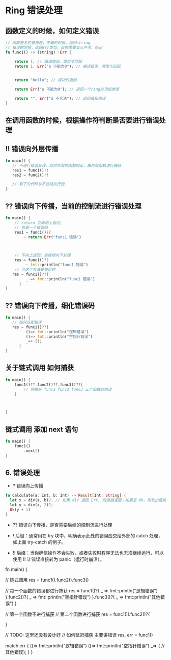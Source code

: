 # Ring 错误处理


## 函数定义的时候，如何定义错误

```rust
// 函数签名的意思是，正确的时候，返回string
// 错误的时候，返回Err类型，目前需要显示声明、标记
fn func1() -> (string) !Err {

    return 1; // 编译错误，类型不匹配
    return 1, Err("a 不能为0"); // 编译错误，类型不匹配
    

    return "hello"; // 成功时返回

    return Err("a 不能为0"); // 返回一个ring的顶级类型

    return "", Err("a 不合法"); // 返回值和错误
}
```


## 在调用函数的时候，根据操作符判断是否要进行错误处理


## !! 错误向外层传播

```rust
fn main() {
   // 不进行错误处理、向对外层的函数抛出，由外层函数进行捕获
   res1 = func1()!! 
   res2 = func2()!!

   // 剩下的代码块不会被执行到
}
```

## ?? 错误向下传播，当前的控制流进行错误处理


```rust
fn main() {
    // return 立即向上返回, 
    // 包装一下错误码
    res1 = func1()??
        ~ return Err("func1 错误") 
    


    // 不向上返回，会继续向下处理
    res = func1()?? 
         ~ fmt::println("func1 错误") 
    // 与这个写法是等价的
   res = func1()??{
         _ => fmt::println("func1 错误")
      }
}
```


## ?? 错误向下传播，细化错误码
```rust
fn main() {
   // 如何匹配错误
   res = func1()??{
         ()=> fmt::println("逻辑错误")
         ()=> fmt::println("空指针错误")
         _=> {};
      }
}
```


## 关于链式调用 如何捕获

```rust
fn main() {
    func1()??.func2()??.func3()??{
        // 将捕获 func1 func2 func3 三个函数的错误
    }



}
```


## 链式调用 添加 next 语句
```rust
fn main() {
    func1()
        .next()
}
```





## 6. 错误处理


- ? 错误向上传播

```rust
fn calculate(a: Int, b: Int) -> Result[Int, String] {
  let x = div(a, b)?; // 如果 div 返回 Err, 则直接返回；如果是 Ok，则取出值给 x
  let y = div(x, 2)?;
  Ok(y + 1)
}
```

- ?? 错误向下传播，是否需要后续的控制流进行处理

- ! 后缀：通常用在 try 块中，明确表示此处的错误应交给外部的 catch 处理，如上面 try-catch 的例子。

- !! 后缀：当你确信操作不会失败，或者失败时程序无法也无须继续运行，可以使用 !! 让错误直接转为 panic（运行时崩溃）。





fn main() {

   // 链式调用
   res = func1().func2().func3()


   // 每一个函数的错误都进行捕获
   res = func1()?{
         _ => fmt::println("逻辑错误")
   }.func2()?{
     _ => fmt::println("空指针错误")
   }.func3()?{
     _ => fmt::println("其他错误")
   }


   // 第一个函数不进行捕获
   // 第二个函数进行捕获
   res = func1()!.func2()?{

   }




   // TODO: 这里还没有设计好
   // 如何延迟捕获
   主要讲错误
   res, err = func1()


   match err {
       ()=> fmt::println("逻辑错误")
       ()=> fmt::println("空指针错误")
       _=> { // 其他错误};
   }
}




